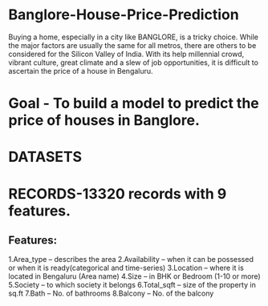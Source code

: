 # Banglore-House-Price-Prediction
Buying a home, especially in a city like BANGLORE, is a tricky choice. While the major factors are usually the same for all metros, there are others to be considered for the Silicon Valley of India. With its help millennial crowd, vibrant culture, great climate and a slew of job opportunities, it is difficult to ascertain the price of a house in Bengaluru.
# Goal - To build a model to predict the price of houses in Banglore.
# DATASETS
# RECORDS-13320 records with 9 features.

## Features:
1.Area_type – describes the area
2.Availability – when it can be possessed or when it is ready(categorical and time-series)
3.Location – where it is located in Bengaluru (Area name)
4.Size – in BHK or Bedroom (1-10 or more)
5.Society – to which society it belongs
6.Total_sqft – size of the property in sq.ft
7.Bath – No. of bathrooms
8.Balcony – No. of the balcony
